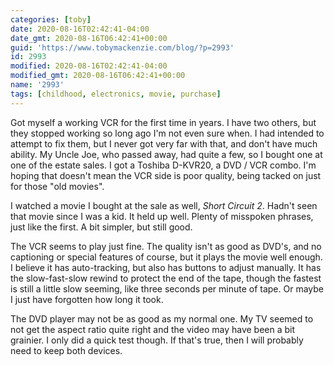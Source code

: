 ```yaml
---
categories: [toby]
date: 2020-08-16T02:42:41-04:00
date_gmt: 2020-08-16T06:42:41+00:00
guid: 'https://www.tobymackenzie.com/blog/?p=2993'
id: 2993
modified: 2020-08-16T02:42:41-04:00
modified_gmt: 2020-08-16T06:42:41+00:00
name: '2993'
tags: [childhood, electronics, movie, purchase]
---
```


Got myself a working VCR for the first time in years.<!--more-->  I have two others, but they stopped working so long ago I'm not even sure when.  I had intended to attempt to fix them, but I never got very far with that, and don't have much ability.  My Uncle Joe, who passed away, had quite a few, so I bought one at one of the estate sales.  I got a Toshiba D-KVR20, a DVD / VCR combo.  I'm hoping that doesn't mean the VCR side is poor quality, being tacked on just for those "old movies".

I watched a movie I bought at the sale as well, *Short Circuit 2*.  Hadn't seen that movie since I was a kid.  It held up well.  Plenty of misspoken phrases, just like the first.  A bit simpler, but still good.

The VCR seems to play just fine.  The quality isn't as good as DVD's, and no captioning or special features of course, but it plays the movie well enough.  I believe it has auto-tracking, but also has buttons to adjust manually.  It has the slow-fast-slow rewind to protect the end of the tape, though the fastest is still a little slow seeming, like three seconds per minute of tape.  Or maybe I just have forgotten how long it took.

The DVD player may not be as good as my normal one.  My TV seemed to not get the aspect ratio quite right and the video may have been a bit grainier.  I only did a quick test though.  If that's true, then I will probably need to keep both devices.
